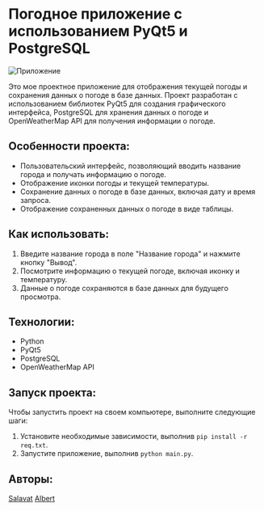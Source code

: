 # Погодное приложение с использованием PyQt5 и PostgreSQL

![Приложение](https://github.com/MrHumidum/ya_weather/assets/117373825/ba91d1e6-7f7e-4962-b0d2-89ead0a23404)


Это мое проектное приложение для отображения текущей погоды и сохранения данных о погоде в базе данных. Проект разработан с использованием библиотек PyQt5 для создания графического интерфейса, PostgreSQL для хранения данных о погоде и OpenWeatherMap API для получения информации о погоде.

## Особенности проекта:

- Пользовательский интерфейс, позволяющий вводить название города и получать информацию о погоде.
- Отображение иконки погоды и текущей температуры.
- Сохранение данных о погоде в базе данных, включая дату и время запроса.
- Отображение сохраненных данных о погоде в виде таблицы.

## Как использовать:

1. Введите название города в поле "Название города" и нажмите кнопку "Вывод".
2. Посмотрите информацию о текущей погоде, включая иконку и температуру.
3. Данные о погоде сохраняются в базе данных для будущего просмотра.

## Технологии:

- Python
- PyQt5
- PostgreSQL
- OpenWeatherMap API

## Запуск проекта:

Чтобы запустить проект на своем компьютере, выполните следующие шаги:

1. Установите необходимые зависимости, выполнив `pip install -r req.txt`.
2. Запустите приложение, выполнив `python main.py`.


## Авторы:


[Salavat](https://github.com/MrHumidum)
[Albert](https://github.com/Albertison)


